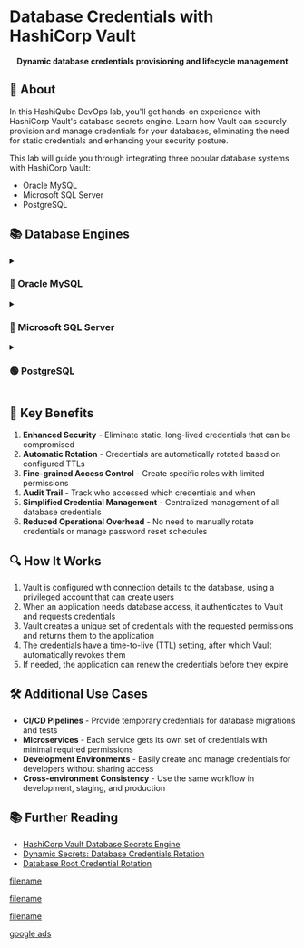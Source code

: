# Database Credentials with HashiCorp Vault

<div align="center">
  <p><strong>Dynamic database credentials provisioning and lifecycle management</strong></p>
</div>

## 🚀 About

In this HashiQube DevOps lab, you'll get hands-on experience with HashiCorp Vault's database secrets engine. Learn how Vault can securely provision and manage credentials for your databases, eliminating the need for static credentials and enhancing your security posture.

This lab will guide you through integrating three popular database systems with HashiCorp Vault:

- Oracle MySQL
- Microsoft SQL Server
- PostgreSQL

## 📚 Database Engines

<details>
<summary><h3>🔵 Oracle MySQL</h3></summary>

<div align="center">
  <img src="images/mysql-logo.png" alt="MySQL Logo" width="300px">
</div>

### Provision MySQL

<!-- tabs:start -->

### **Github Codespace**

[![Open in GitHub Codespaces](https://github.com/codespaces/badge.svg)](https://codespaces.new/star3am/hashiqube?quickstart=1)

```bash
bash docker/docker.sh
bash vault/vault.sh
bash database/mysql.sh
```

### **Vagrant**

```bash
vagrant up --provision-with basetools,docker,docsify,vault,mysql
```

### **Docker Compose**

```bash
docker compose exec hashiqube /bin/bash
bash hashiqube/basetools.sh
bash docker/docker.sh
bash docsify/docsify.sh
bash vault/vault.sh
bash database/mysql.sh
```
<!-- tabs:end -->

### Verifying MySQL Installation

Let's verify that our MySQL container is up and accepting connections:

```bash
vagrant ssh -c "mysql -h 127.0.0.1 -u root -ppassword -e \"show databases;\""
```

Output:

```sql
mysql: [Warning] Using a password on the command line interface can be insecure.
+--------------------+
| Database           |
+--------------------+
| db                 |
| information_schema |
| mysql              |
| performance_schema |
| sys                |
+--------------------+

```

### Configuring Vault with MySQL

1. **Start Vault**

   ```bash
   vagrant up --provision-with basetools,docker,docsify,vault
   ```

2. **Unseal Vault and Login**

   Use the unseal keys and root token provided in the output to unseal Vault and log in.

   <div align="center">
     <img src="images/vault_logged_in.png" alt="Vault Logged In" width="80%">
     <p><em>Vault UI after successful login</em></p>
   </div>

3. **Enable the Database Secrets Engine**

   Navigate to "Enable new Engine" in the top right, select "Database" and click "Next".

   <div align="center">
     <img src="images/vault_enable_new_secret_engine_database.png" alt="Enable Database Engine" width="80%">
     <p><em>Select the Database secrets engine</em></p>
   </div>

   <div align="center">
     <img src="images/vault_enable_new_secret_engine_database_enable.png" alt="Confirm Database Engine" width="80%">
     <p><em>Confirm and enable the Database secrets engine</em></p>
   </div>

4. **Create Vault User in MySQL**

   ```bash
   vagrant ssh -c "mysql -h 127.0.0.1 -u root -ppassword -e \"CREATE USER 'vault'@'%' IDENTIFIED BY 'password';\""
   
   vagrant ssh -c "mysql -h 127.0.0.1 -u root -ppassword -e \"GRANT ALL PRIVILEGES ON *.* TO 'vault'@'%' WITH GRANT OPTION;\""
   
   vagrant ssh -c "mysql -h 127.0.0.1 -u root -ppassword -e \"GRANT CREATE USER ON *.* to 'vault'@'%';\""
   ```

5. **Configure MySQL in Vault**

   ```bash
   vagrant ssh -c "vault write database/config/db plugin_name=mysql-database-plugin connection_url='{{username}}:{{password}}@tcp(localhost:3306)/' allowed_roles='mysql-role' username='vault' password='password'"
   ```

6. **Create a Database Role**

   ```bash
   vagrant ssh -c "vault write database/roles/mysql-role db_name=db creation_statements=\"CREATE USER '{{name}}'@'%' IDENTIFIED BY '{{password}}';GRANT ALL PRIVILEGES ON db.* TO '{{name}}'@'%';\" default_ttl='1h' max_ttl='24h'"
   ```

   Output:

   ```sql
   Success! Data written to: database/roles/mysql-role
   ```

### Generating and Using Dynamic Credentials

1. **Check Current MySQL Users**

   ```bash
   vagrant ssh -c "mysql -h 127.0.0.1 -u root -ppassword -e \"SELECT User, Host from mysql.user;\""
   ```

   Output:

   ```sql
   mysql: [Warning] Using a password on the command line interface can be insecure.
   +------------------+-----------+
   | User             | Host      |
   +------------------+-----------+
   | root             | %         |
   | vault            | %         |
   | mysql.infoschema | localhost |
   | mysql.session    | localhost |
   | mysql.sys        | localhost |
   | root             | localhost |
   +------------------+-----------+
   ```

2. **Generate Credentials from Vault**

   ```bash
   vagrant ssh -c "vault read database/creds/mysql-role"
   ```

   Output:

   ```sql
   Key                Value
   ---                -----
   lease_id           database/creds/mysql-role/IhHPq0RcdmDdTIjsfLBePLcp
   lease_duration     1h
   lease_renewable    true
   password           A1a-0bdhOg0OiZQV0TTP
   username           v-root-mysqlrole-zV7t3V0bJFZZJTg
   ```

3. **Verify New User Existence**

   ```bash
   vagrant ssh -c "mysql -h 127.0.0.1 -u root -ppassword -e \"SELECT User, Host from mysql.user;\""
   ```

   Output:

   ```sql
   mysql: [Warning] Using a password on the command line interface can be insecure.
   +-----------------------------------+-----------+
   | User                              | Host      |
   +-----------------------------------+-----------+
   | root                              | %         |
   | v-root-mysql-role-zV7t3V0bJFZZJTg | %         |
   | vault                             | %         |
   | mysql.infoschema                  | localhost |
   | mysql.session                     | localhost |
   | mysql.sys                         | localhost |
   | root                              | localhost |
   +-----------------------------------+-----------+
   ```

4. **Retrieve Credentials via API**

   ```bash
   vagrant ssh -c "curl --header 'X-Vault-Token:s.h7kojucmDDULDmxHAyr7jhrE' http://localhost:8200/v1/database/creds/mysql-role"
   ```

   Output:

   ```json
   {
   "request_id":"23116091-f72b-80f9-fb0e-6ce5418bae1d",
   "lease_id":"database/creds/mysql-role/7wMxCUzNcEaOrvCspBhXnjTM",
   "renewable":true,
   "lease_duration":3600,
   "data":{
     "password":"A1a-XhNU8s4P0Ph5Se9O",
     "username":"v-root-mysql-role-kmFADTyAAfv7LS0"
   },
   "wrap_info":null,
   "warnings":null,
   "auth":null
   }
   ```

5. **Using Credentials in Applications**

   ```bash
   response=$(curl --header "X-Vault-Token:s.h7kojucmDDULDmxHAyr7jhrE" http://localhost:8200/v1/database/creds/mysql-role)
   export DBPASSWORD=$(echo $response | jq -r .data.password)
   export DBUSERNAME=$(echo $response | jq -r .data.username)

   docker run --name webapp -d -p 8080:80 --rm -e DATABASE_URL=mysql+pymysql://DBUSERNAME:DBPASSWORD@mysql.consul/db webapp:latest
   ```

6. **Credential Lifecycle Management**

   After the lease expires (1 hour in our configuration), Vault automatically revokes the credentials:

   ```bash
   vagrant ssh -c "mysql -h 127.0.0.1 -u root -ppassword -e \"SELECT User, Host from mysql.user;\""
   ```

   Output after credential expiration:

   ```sql
   mysql: [Warning] Using a password on the command line interface can be insecure.
   +------------------+-----------+
   | User             | Host      |
   +------------------+-----------+
   | root             | %         |
   | vault            | %         |
   | mysql.infoschema | localhost |
   | mysql.session    | localhost |
   | mysql.sys        | localhost |
   | root             | localhost |
   +------------------+-----------+
   ```

### MySQL Provisioner Script

The script below automates the setup of MySQL in your HashiQube environment:

```bash
#!/bin/bash

# Print the commands that are run
set -x

# Stop execution if something fails
set -e

# This script provisions MySQL

if [[ $(docker ps | grep mysql) ]]; then
  echo "MySQL already running..."
  if [[ $(docker ps | grep -v mysql) ]]; then
    echo "MySQL not running, starting it up..."
    docker start mysql
  fi
else
  # You can also set up docker-compose without passwords as well if thats a step too far
  echo "Starting MySQL..."
  docker run --name mysql \
    -p 3306:3306 \
    -e MYSQL_ROOT_PASSWORD=password \
    -e MYSQL_DATABASE=db \
    -d mysql:5.7 \
    --character-set-server=utf8mb4 \
    --collation-server=utf8mb4_unicode_ci
fi
```

</details>

<details>
<summary><h3>🔴 Microsoft SQL Server</h3></summary>

<div align="center">
  <img src="images/mssql-logo.png" alt="Microsoft SQL Logo" width="300px">
</div>

### Provision Microsoft SQL Server

<!-- tabs:start -->
#### **GitHub Codespaces**

[![Open in GitHub Codespaces](https://github.com/codespaces/badge.svg)](https://codespaces.new/star3am/hashiqube?quickstart=1)

```bash
bash docker/docker.sh
bash vault/vault.sh
bash database/mssql.sh
```

#### **Vagrant**

```bash
vagrant up --provision-with basetools,docker,docsify,vault,mssql
```

#### **Docker Compose**

```bash
docker compose exec hashiqube /bin/bash
bash hashiqube/basetools.sh
bash docker/docker.sh
bash docsify/docsify.sh
bash vault/vault.sh
bash database/mssql.sh
```
<!-- tabs:end -->

### Configuring Microsoft SQL Server with Vault

1. **Create a Database**

   ```bash
   vagrant ssh
   docker exec -it mssql /opt/mssql-tools/bin/sqlcmd -S localhost -U sa -P P@ssw0rd -Q "CREATE DATABASE mssql"
   ```

2. **Verify Database Creation**

   ```bash
   docker exec -it mssql /opt/mssql-tools/bin/sqlcmd -S localhost -U sa -P P@ssw0rd -Q "SELECT name, database_id, create_date FROM sys.databases"
   ```

   Output:

   ```
   name                                                                                                                             database_id create_date
   -------------------------------------------------------------------------------------------------------------------------------- ----------- -----------------------
   master                                                                                                                                     1 2003-04-08 09:13:36.390
   tempdb                                                                                                                                     2 2019-11-20 03:23:54.157
   model                                                                                                                                      3 2003-04-08 09:13:36.390
   msdb                                                                                                                                       4 2018-06-13 18:27:29.220
   mssql                                                                                                                                      5 2019-11-20 03:24:03.043

   (5 rows affected)
   ```

3. **Enable Database Secrets Engine in Vault** (if not already enabled)

   ```bash
   vault secrets enable database
   ```

4. **Configure MSSQL in Vault**

   ```bash
   vault write database/config/mssql \
     plugin_name=mssql-database-plugin \
     connection_url='sqlserver://{{username}}:{{password}}@localhost:1433' \
     allowed_roles="mssql" \
     username="sa" \
     password="P@ssw0rd"
   ```

5. **Create a Database Role**

   ```bash
   vault write database/roles/mssql \
     db_name=mssql \
     creation_statements="CREATE LOGIN [{{name}}] WITH PASSWORD = '{{password}}'; \
     CREATE USER [{{name}}] FOR LOGIN [{{name}}]; \
     GRANT SELECT ON SCHEMA::dbo TO [{{name}}];" \
     default_ttl="1h" \
     max_ttl="24h"
   ```

### Generating and Using Dynamic Credentials

1. **Generate Credentials from Vault**

   ```bash
   vault read database/creds/mssql
   ```

2. **Verify Credential Creation**

   ```bash
   docker exec -it mssql /opt/mssql-tools/bin/sqlcmd -S localhost -U v-root-mssql-5nBk5IA9hydRgzOkgB8M-1574220338 -P A1a-dninssZ6v3mNBOfK -Q "SELECT * FROM sys.server_principals"
   ```

3. **Credential Lifecycle Management**

   After the lease expires (1 hour in our configuration), attempting to use the credentials will fail:

   ```bash
   docker exec -it mssql /opt/mssql-tools/bin/sqlcmd -S localhost -U v-root-mssql-5nBk5IA9hydRgzOkgB8M-1574220338 -P A1a-dninssZ6v3mNBOfK -Q "SELECT * FROM sys.server_principals"
   ```

   Output after credential expiration:

   ```sql
   Sqlcmd: Error: Microsoft ODBC Driver 17 for SQL Server : Login failed for user 'v-root-mssql-5nBk5IA9hydRgzOkgB8M-1574220338'..
   ```

### Microsoft SQL Server Provisioner Script

The script below automates the setup of Microsoft SQL Server in your HashiQube environment:

```bash
#!/bin/bash

# Print the commands that are run
set -x

# Stop execution if something fails
set -e

# This script provisions Microsoft SQL Server
cd /home/vagrant

if [[ $(docker ps | grep mssql) ]]; then
  echo "Microsoft SQL Server already running..."
  if [[ $(docker ps | grep -v mssql) ]]; then
    echo "Microsoft SQL Server not running, starting it up..."
    docker start mssql
  fi
else
  echo "Starting Microsoft SQL Server..."
  docker run --name mssql \
    -e "ACCEPT_EULA=Y" \
    -e "SA_PASSWORD=P@ssw0rd" \
    -p 1433:1433 \
    -d mcr.microsoft.com/mssql/server:2019-latest
fi
```

</details>

<details>
<summary><h3>🟢 PostgreSQL</h3></summary>

<div align="center">
  <img src="images/postgresql-logo.png" alt="PostgreSQL Logo" width="300px">
</div>

### Provision PostgreSQL

<!-- tabs:start -->
#### **GitHub Codespaces**

[![Open in GitHub Codespaces](https://github.com/codespaces/badge.svg)](https://codespaces.new/star3am/hashiqube?quickstart=1)

```bash
bash docker/docker.sh
bash vault/vault.sh
bash database/postgresql.sh
```

#### **Vagrant**

```bash
vagrant up --provision-with basetools,docker,docsify,vault,postgresql
```

#### **Docker Compose**

```bash
docker compose exec hashiqube /bin/bash
bash hashiqube/basetools.sh
bash docker/docker.sh
bash docsify/docsify.sh
bash vault/vault.sh
bash database/postgresql.sh
```
<!-- tabs:end -->

### PostgreSQL Provisioner Script

The script below automates the setup of PostgreSQL in your HashiQube environment:

```bash
#!/bin/bash

# Print the commands that are run
set -x

# Stop execution if something fails
set -e

# This script provisions PostgreSQL
cd /home/vagrant

# Check if we already have postgres
if [[ $(docker ps | grep postgres) ]]; then
  echo "PostgreSQL already running..."
else
  echo "Starting PostgreSQL..."
  docker run --name postgres \
    -e POSTGRES_PASSWORD=hashiqube \
    -e POSTGRES_USER=hashiqube \
    -e POSTGRES_DB=hashiqube \
    -p 5432:5432 \
    -d postgres:latest
fi
```

</details>

## 🔑 Key Benefits

1. **Enhanced Security** - Eliminate static, long-lived credentials that can be compromised
2. **Automatic Rotation** - Credentials are automatically rotated based on configured TTLs
3. **Fine-grained Access Control** - Create specific roles with limited permissions
4. **Audit Trail** - Track who accessed which credentials and when
5. **Simplified Credential Management** - Centralized management of all database credentials
6. **Reduced Operational Overhead** - No need to manually rotate credentials or manage password reset schedules

## 🔍 How It Works

1. Vault is configured with connection details to the database, using a privileged account that can create users
2. When an application needs database access, it authenticates to Vault and requests credentials
3. Vault creates a unique set of credentials with the requested permissions and returns them to the application
4. The credentials have a time-to-live (TTL) setting, after which Vault automatically revokes them
5. If needed, the application can renew the credentials before they expire

## 🛠️ Additional Use Cases

- **CI/CD Pipelines** - Provide temporary credentials for database migrations and tests
- **Microservices** - Each service gets its own set of credentials with minimal required permissions
- **Development Environments** - Easily create and manage credentials for developers without sharing access
- **Cross-environment Consistency** - Use the same workflow in development, staging, and production

## 📚 Further Reading

- [HashiCorp Vault Database Secrets Engine](https://www.vaultproject.io/docs/secrets/databases)
- [Dynamic Secrets: Database Credentials Rotation](https://learn.hashicorp.com/tutorials/vault/database-credentials-rotation)
- [Database Root Credential Rotation](https://learn.hashicorp.com/tutorials/vault/database-root-rotation)

[filename](mssql.sh ':include :type=code')

[filename](mysql.sh ':include :type=code')

[filename](postgresql.sh ':include :type=code')

[google ads](../googleads.html ':include :type=iframe width=100% height=300px')
